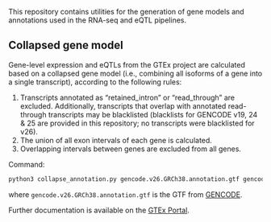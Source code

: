 <!-- Author: Francois Aguet -->

This repository contains utilities for the generation of gene models and annotations used in the RNA-seq and eQTL pipelines.

## Collapsed gene model

Gene-level expression and eQTLs from the GTEx project are calculated based on a collapsed gene model (i.e., combining all isoforms of a gene into a single transcript), according to the following rules:

1. Transcripts annotated as “retained_intron” or “read_through” are excluded. Additionally, transcripts that overlap with annotated read-through transcripts may be blacklisted (blacklists for GENCODE v19, 24 & 25 are provided in this repository; no transcripts were blacklisted for v26).
2. The union of all exon intervals of each gene is calculated.
3. Overlapping intervals between genes are excluded from all genes.

Command:
```bash
python3 collapse_annotation.py gencode.v26.GRCh38.annotation.gtf gencode.v26.GRCh38.genes.gtf
```
where `gencode.v26.GRCh38.annotation.gtf` is the GTF from [GENCODE](https://www.gencodegenes.org/releases/current.html).

Further documentation is available on the [GTEx Portal](https://gtexportal.org/home/documentationPage#staticTextAnalysisMethods).
